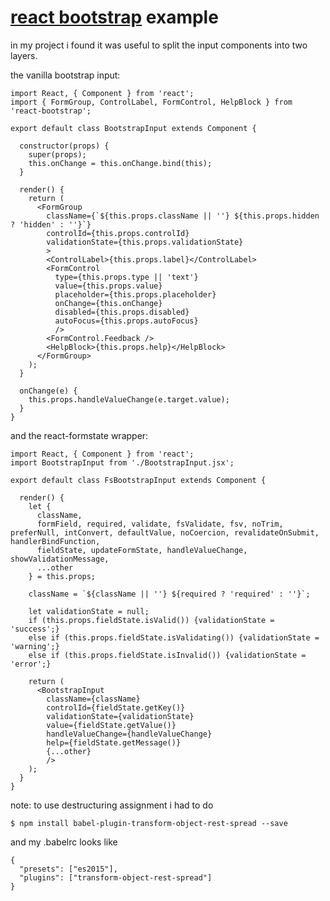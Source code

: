 # [react bootstrap](https://react-bootstrap.github.io/) example

in my project i found it was useful to split the input components into two layers.

the vanilla bootstrap input:

```es6
import React, { Component } from 'react';
import { FormGroup, ControlLabel, FormControl, HelpBlock } from 'react-bootstrap';

export default class BootstrapInput extends Component {

  constructor(props) {
    super(props);
    this.onChange = this.onChange.bind(this);
  }
  
  render() {
    return (
      <FormGroup
        className={`${this.props.className || ''} ${this.props.hidden ? 'hidden' : ''}`}
        controlId={this.props.controlId}
        validationState={this.props.validationState}
        >
        <ControlLabel>{this.props.label}</ControlLabel>
        <FormControl
          type={this.props.type || 'text'}
          value={this.props.value}
          placeholder={this.props.placeholder}
          onChange={this.onChange}
          disabled={this.props.disabled}
          autoFocus={this.props.autoFocus}
          />
        <FormControl.Feedback />
        <HelpBlock>{this.props.help}</HelpBlock>
      </FormGroup>
    );
  }
  
  onChange(e) {
    this.props.handleValueChange(e.target.value);
  }
}
```

and the react-formstate wrapper:

```es6
import React, { Component } from 'react';
import BootstrapInput from './BootstrapInput.jsx';

export default class FsBootstrapInput extends Component {

  render() {
    let {
      className,
      formField, required, validate, fsValidate, fsv, noTrim, preferNull, intConvert, defaultValue, noCoercion, revalidateOnSubmit, handlerBindFunction,
      fieldState, updateFormState, handleValueChange, showValidationMessage,
      ...other
    } = this.props;

    className = `${className || ''} ${required ? 'required' : ''}`;

    let validationState = null;
    if (this.props.fieldState.isValid()) {validationState = 'success';}
    else if (this.props.fieldState.isValidating()) {validationState = 'warning';}
    else if (this.props.fieldState.isInvalid()) {validationState = 'error';}

    return (
      <BootstrapInput
        className={className}
        controlId={fieldState.getKey()}
        validationState={validationState}
        value={fieldState.getValue()}
        handleValueChange={handleValueChange}
        help={fieldState.getMessage()}
        {...other}
        />
    );
  }
}
```

note: to use destructuring assignment i had to do

    $ npm install babel-plugin-transform-object-rest-spread --save

and my .babelrc looks like

```es6
{
  "presets": ["es2015"],
  "plugins": ["transform-object-rest-spread"]
}
```
